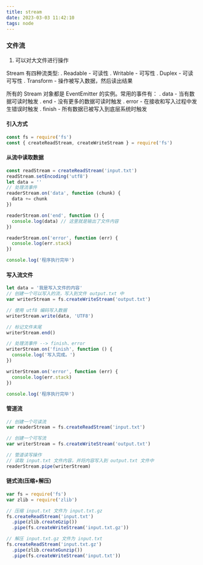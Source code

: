 ```yaml
---
title: stream
date: 2023-03-03 11:42:10
tags: node
---
```


### 文件流

1. 可以对大文件进行操作

Stream 有四种流类型:
. Readable - 可读性
. Writable - 可写性
. Duplex - 可读可写性
. Transform - 操作被写入数据，然后读出结果

所有的 Stream 对象都是 EventEmitter 的实例。常用的事件有：
. data - 当有数据可读时触发
. end - 没有更多的数据可读时触发
. error - 在接收和写入过程中发生错误时触发
. finish - 所有数据已被写入到底层系统时触发

#### 引入方式

```javascript
const fs = require('fs')
const { createReadStream, createWriteStream } = require('fs')
```

#### 从流中读取数据

```javascript
const readStream = createReadStream('input.txt')
readStream.setEncoding('utf8')
let data = ''
// 处理流事件
readerStream.on('data', function (chunk) {
  data += chunk
})

readerStream.on('end', function () {
  console.log(data) // 这里就是输出了文件内容
})

readerStream.on('error', function (err) {
  console.log(err.stack)
})

console.log('程序执行完毕')
```

#### 写入流文件

```javascript
let data = '我是写入文件的内容'
// 创建一个可以写入的流，写入到文件 output.txt 中
var writerStream = fs.createWriteStream('output.txt')

// 使用 utf8 编码写入数据
writerStream.write(data, 'UTF8')

// 标记文件末尾
writerStream.end()

// 处理流事件 --> finish、error
writerStream.on('finish', function () {
  console.log('写入完成。')
})

writerStream.on('error', function (err) {
  console.log(err.stack)
})

console.log('程序执行完毕')
```

#### 管道流

```javascript
// 创建一个可读流
var readerStream = fs.createReadStream('input.txt')

// 创建一个可写流
var writerStream = fs.createWriteStream('output.txt')

// 管道读写操作
// 读取 input.txt 文件内容，并将内容写入到 output.txt 文件中
readerStream.pipe(writerStream)
```

#### 链式流(压缩+解压)

```javascript
var fs = require('fs')
var zlib = require('zlib')

// 压缩 input.txt 文件为 input.txt.gz
fs.createReadStream('input.txt')
  .pipe(zlib.createGzip())
  .pipe(fs.createWriteStream('input.txt.gz'))

// 解压 input.txt.gz 文件为 input.txt
fs.createReadStream('input.txt.gz')
  .pipe(zlib.createGunzip())
  .pipe(fs.createWriteStream('input.txt'))
```
